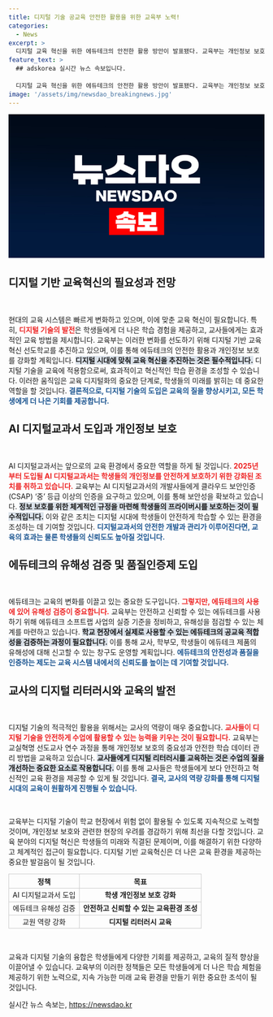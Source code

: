 ```yaml
---
title: 디지털 기술 공교육 안전한 활용을 위한 교육부 노력!
categories:
  - News
excerpt: >
  디지털 교육 혁신을 위한 에듀테크의 안전한 활용 방안이 발표됐다. 교육부는 개인정보 보호를 강화하고 AI 디지털교과서 도입 등으로 교육 현장의 디지털 기술 신뢰도를 높일 계획이다. 에듀테크 품질 인증제 도입과 교사의 디지털 리터러시 역량 강화도 추진된다.
feature_text: >
  ## adskorea 실시간 뉴스 속보입니다.

  디지털 교육 혁신을 위한 에듀테크의 안전한 활용 방안이 발표됐다. 교육부는 개인정보 보호를 강화하고 AI 디지털교과서 도입 등으로 교육 현장의 디지털 기술 신뢰도를 높일 계획이다. 에듀테크 품질 인증제 도입과 교사의 디지털 리터러시 역량 강화도 추진된다.
image: '/assets/img/newsdao_breakingnews.jpg'
---
```


<p><img src="/assets/img/newsdao_breakingnews.jpg" alt="adskorea 속보" /></p>

<h2 data-ke-size="size26">디지털 기반 교육혁신의 필요성과 전망</h2>

<p data-ke-size="size16">&nbsp;</p>

<p>현대의 교육 시스템은 빠르게 변화하고 있으며, 이에 맞춘 교육 혁신이 필요합니다. 특히, <b><span style="color: #ee2323;">디지털 기술의 발전</span></b>은 학생들에게 더 나은 학습 경험을 제공하고, 교사들에게는 효과적인 교육 방법을 제시합니다. 교육부는 이러한 변화를 선도하기 위해 디지털 기반 교육 혁신 선도학교를 추진하고 있으며, 이를 통해 에듀테크의 안전한 활용과 개인정보 보호를 강화할 계획입니다. <b><span style="background-color: #21538527;">디지털 시대에 맞춰 교육 혁신을 추진하는 것은 필수적입니다.</span></b> 디지털 기술을 교육에 적용함으로써, 효과적이고 혁신적인 학습 환경을 조성할 수 있습니다. 이러한 움직임은 교육 디지털화의 중요한 단계로, 학생들의 미래를 밝히는 데 중요한 역할을 할 것입니다. <b><span style="color: #1a5490;">결론적으로, 디지털 기술의 도입은 교육의 질을 향상시키고, 모든 학생에게 더 나은 기회를 제공합니다.</span></b></p>

<h2 data-ke-size="size26">AI 디지털교과서 도입과 개인정보 보호</h2>

<p data-ke-size="size16">&nbsp;</p>

<p>AI 디지털교과서는 앞으로의 교육 환경에서 중요한 역할을 하게 될 것입니다. <b><span style="color: #ee2323;">2025년부터 도입될 AI 디지털교과서는 학생들의 개인정보를 안전하게 보호하기 위한 강화된 조치를 취하고 있습니다.</span></b> 교육부는 AI 디지털교과서의 개발사들에게 클라우드 보안인증(CSAP) ‘중’ 등급 이상의 인증을 요구하고 있으며, 이를 통해 보안성을 확보하고 있습니다. <b><span style="background-color: #21538527;">정보 보호를 위한 체계적인 규정을 마련해 학생들의 프라이버시를 보호하는 것이 필수적입니다.</span></b> 이와 같은 조치는 디지털 시대에 학생들이 안전하게 학습할 수 있는 환경을 조성하는 데 기여할 것입니다. <b><span style="color: #1a5490;">디지털교과서의 안전한 개발과 관리가 이루어진다면, 교육의 효과는 물론 학생들의 신뢰도도 높아질 것입니다.</span></b></p>

<h2 data-ke-size="size26">에듀테크의 유해성 검증 및 품질인증제 도입</h2>

<p data-ke-size="size16">&nbsp;</p>

<p>에듀테크는 교육의 변화를 이끌고 있는 중요한 도구입니다. <b><span style="color: #ee2323;">그렇지만, 에듀테크의 사용에 있어 유해성 검증이 중요합니다.</span></b> 교육부는 안전하고 신뢰할 수 있는 에듀테크를 사용하기 위해 에듀테크 소프트랩 사업의 실증 기준을 정비하고, 유해성을 점검할 수 있는 체계를 마련하고 있습니다. <b><span style="background-color: #21538527;">학교 현장에서 실제로 사용할 수 있는 에듀테크의 공교육 적합성을 검증하는 과정이 필요합니다.</span></b> 이를 통해 교사, 학부모, 학생들이 에듀테크 제품의 유해성에 대해 신고할 수 있는 창구도 운영할 계획입니다. <b><span style="color: #1a5490;">에듀테크의 안전성과 품질을 인증하는 제도는 교육 시스템 내에서의 신뢰도를 높이는 데 기여할 것입니다.</span></b></p>

<h2 data-ke-size="size26">교사의 디지털 리터러시와 교육의 발전</h2>

<p data-ke-size="size16">&nbsp;</p>

<p>디지털 기술의 적극적인 활용을 위해서는 교사의 역량이 매우 중요합니다. <b><span style="color: #ee2323;">교사들이 디지털 기술을 안전하게 수업에 활용할 수 있는 능력을 키우는 것이 필요합니다.</span></b> 교육부는 교실혁명 선도교사 연수 과정을 통해 개인정보 보호의 중요성과 안전한 학습 데이터 관리 방법을 교육하고 있습니다. <b><span style="background-color: #21538527;">교사들에게 디지털 리터러시를 교육하는 것은 수업의 질을 개선하는 중요한 요소로 작용합니다.</span></b> 이를 통해 교사들은 학생들에게 보다 안전하고 혁신적인 교육 환경을 제공할 수 있게 될 것입니다. <b><span style="color: #1a5490;">결국, 교사의 역량 강화를 통해 디지털 시대의 교육이 원활하게 진행될 수 있습니다.</span></b></p>

<p data-ke-size="size16">&nbsp;</p>

<p>교육부는 디지털 기술이 학교 현장에서 위험 없이 활용될 수 있도록 지속적으로 노력할 것이며, 개인정보 보호와 관련한 현장의 우려를 경감하기 위해 최선을 다할 것입니다. 교육 분야의 디지털 혁신은 학생들의 미래와 직결된 문제이며, 이를 해결하기 위한 다양하고 체계적인 접근이 필요합니다. 디지털 기반 교육혁신은 더 나은 교육 환경을 제공하는 중요한 발걸음이 될 것입니다. </p>

<table style="width: 100%; border-collapse: collapse;">
    <tr>
        <th style="border: 1px solid #ccc; text-align: center;">정책</th>
        <th style="border: 1px solid #ccc; text-align: center;">목표</th>
    </tr>
    <tr>
        <td style="border: 1px solid #ccc; text-align: center;">AI 디지털교과서 도입</td>
        <td style="border: 1px solid #ccc; text-align: center;"><b>학생 개인정보 보호 강화</b></td>
    </tr>
    <tr>
        <td style="border: 1px solid #ccc; text-align: center;">에듀테크 유해성 검증</td>
        <td style="border: 1px solid #ccc; text-align: center;"><b>안전하고 신뢰할 수 있는 교육환경 조성</b></td>
    </tr>
    <tr>
        <td style="border: 1px solid #ccc; text-align: center;">교원 역량 강화</td>
        <td style="border: 1px solid #ccc; text-align: center;"><b>디지털 리터러시 교육</b></td>
    </tr>
</table>

<p data-ke-size="size16">&nbsp;</p>

<p>교육과 디지털 기술의 융합은 학생들에게 다양한 기회를 제공하고, 교육의 질적 향상을 이끌어낼 수 있습니다. 교육부의 이러한 정책들은 모든 학생들에게 더 나은 학습 체험을 제공하기 위한 노력으로, 지속 가능한 미래 교육 환경을 만들기 위한 중요한 초석이 될 것입니다.</p>
실시간 뉴스 속보는, <a href="https://newsdao.kr" rel="dofollow">https://newsdao.kr</a>



